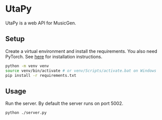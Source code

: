 # UtaPy

UtaPy is a web API for MusicGen.

## Setup

Create a virtual environment and install the requirements. You also need PyTorch. See [here](https://pytorch.org/get-started/locally/) for installation instructions.

```bash
python -m venv venv
source venv/bin/activate # or venv/Scripts/activate.bat on Windows
pip install -r requirements.txt
```

## Usage

Run the server. By default the server runs on port 5002.

```bash
python ./server.py
```